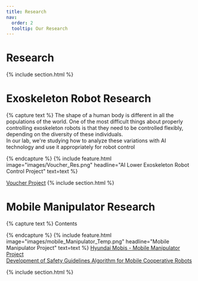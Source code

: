 ```yaml
---
title: Research
nav:
  order: 2
  tooltip: Our Research
---
```


# <i class="fas fa-search"></i> Research




{% include section.html %}
# Exoskeleton Robot Research
{% capture text %}
The shape of a human body is different in all the populations of the world. One of the most difficult things about properly controlling exoskeleton robots is that they need to be controlled flexibly, depending on the diversity of these individuals.  
In our lab, we're studying how to analyze these variations with AI technology and use it appropriately for robot control
<!-- {:.center} -->
{% endcapture %}
{%
  include feature.html
  image="images/Voucher_Res.png"
  headline="AI Lower Exoskeleton Robot Control Project"
  text=text
%}

[Voucher Project](https://hyharco.github.io/project/#voucher-project---2204--2312)
{% include section.html %}
  
  
  
  
  
# Mobile Manipulator Research
{% capture text %}
Contents 

<!-- {:.center} -->
{% endcapture %}
{%
  include feature.html
  image="images/mobile_Manipulator_Temp.png"
  headline="Mobile Manipulator Project"
  text=text
%}
[Hyundai Mobis - Mobile Manipulator Project](https://hyharco.github.io/project/#hyundai-mobis-mobile-manipulator---2208--2404)   
[Development of Safety Guidelines Algorithm for Mobile Cooperative Robots](https://hyharco.github.io/project/#safety-guidelines-algorithm-for-mobile-cooperative-robots---2207--2209)

<!-- 외부 링크를 넣고싶다면 -->
<!-- {% include list.html component="card" data="tools" filters="group: research_mobile_manipulator" %} -->
{% include section.html %}









<!-- 
# Other Research
{%
  include feature.html
  image="images/research2.jpg"
  headline="Other Projects"
  text="this is Example"
%}


{% capture col1 %}
{%
  include figure.html
  image="images/Exorobot_Research_Temp.png"
  caption="Example Image"
%}
{% endcapture %}
{% capture col2 %}
{%
  include figure.html
  image="images/mobile_Manipulator_Temp.png"
  caption="image_explanation"
%}
{% endcapture %}
{% include two-col.html col1=col1 col2=col2 %}


 -->
